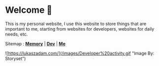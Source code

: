# Welcome 👋

This is my personal website, I use this website to store things that are important to me, starting from websites for developers, websites for daily needs, etc.

Sitemap :
[**Memory**](/memory) | [**Dev**](/dev) | [**Me**](/me)

![https://lukaszadam.com/](/images/Developer%20activity.gif "Image By: Storyset")
